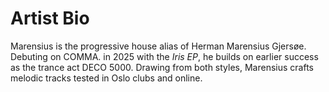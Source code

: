 # Artist Bio

Marensius is the progressive house alias of Herman Marensius Gjersøe. Debuting on COMMA. in 2025 with the *Iris EP*, he builds on earlier success as the trance act DECO 5000. Drawing from both styles, Marensius crafts melodic tracks tested in Oslo clubs and online.
